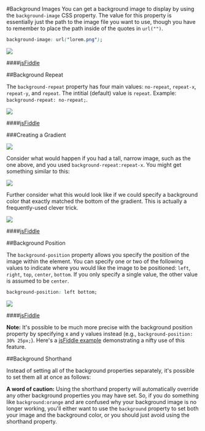 #Background Images
You can get a background image to display by using the `background-image` CSS property. The value for this property is essentially just the path to the image file you want to use, though you have to remember to place the path inside of the quotes in `url("")`.

```css
background-image: url("lorem.png");
```

![](http://christensenacademy.org/modules/css-layouts/textpages/background-image-example.png)

####[jsFiddle](http://jsfiddle.net/cameron89/6nNsJ/)

##Background Repeat

The `background-repeat` property has four main values: `no-repeat`, `repeat-x`, `repeat-y`, and `repeat`. The intitial (default) value is `repeat`. Example: `background-repeat: no-repeat;`.

![](http://christensenacademy.org/modules/css-layouts/textpages/background-repeat-examples.png)

####[jsFiddle](http://jsfiddle.net/cameron89/TVqre/)

###Creating a Gradient

![](http://christensenacademy.org/modules/css-layouts/textpages/gradient.png)

Consider what would happen if you had a tall, narrow image, such as the one above, and you used `background-repeat:repeat-x`. You might get something similar to this:

![](http://christensenacademy.org/modules/css-layouts/textpages/background-gradient-1.png)

Further consider what this would look like if we could specify a background color that exactly matched the bottom of the gradient. This is actually a frequently-used clever trick.

![](http://christensenacademy.org/modules/css-layouts/textpages/background-gradient-2.png)

####[jsFiddle](http://jsfiddle.net/cameron89/RByUP/)

##Background Position

The `background-position` property allows you specify the position of the image within the element. You can specify one or two of the following values to indicate where you would like the image to be positioned: `left`, `right`, `top`, `center`, `bottom`. If you only specify a single value, the other value is assumed to be `center`.

```css
background-position: left bottom;
```

![](http://christensenacademy.org/modules/css-layouts/textpages/background-position-examples.png)

####[jsFiddle](http://jsfiddle.net/cameron89/6nNsJ/)

**Note:** It's possible to be much more precise with the background position property by specifying x and y values instead (e.g., `background-position: 30% 25px;`). Here's a [jsFiddle example](http://jsfiddle.net/cameron89/scgK9/) demonstrating a nifty use of this feature.

##Background Shorthand

Instead of setting all of the background properties separately, it's possible to set them all at once as follows:



**A word of caution:** Using the shorthand property will automatically override any other background properties you may have set. So, if you do something like `background:orange` and are confused why your background image is no longer working, you'll either want to use the `background` property to set both your image and the background color, or you should just avoid using the shorthand property.
